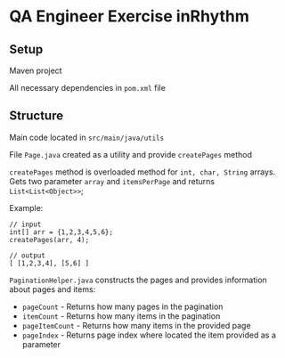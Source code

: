 # QA Engineer Exercise inRhythm

## Setup
Maven project

All necessary dependencies in `pom.xml` file

## Structure
Main code located in `src/main/java/utils`

File `Page.java` created as a utility and 
provide `createPages` method

`createPages` method is overloaded method for 
`int, char, String` arrays. 
Gets two parameter `array` and 
`itemsPerPage` and returns `List<List<Object>>`;

Example:
```
// input
int[] arr = {1,2,3,4,5,6};
createPages(arr, 4);

// output
[ [1,2,3,4], [5,6] ]
```

`PaginationHelper.java` constructs the pages and 
provides information about pages and items:
* `pageCount` - Returns how many pages in the pagination
* `itemCount` - Returns how many items in the pagination
* `pageItemCount` - Returns how many items in the provided page
* `pageIndex` - Returns page index where located the item provided as a parameter
